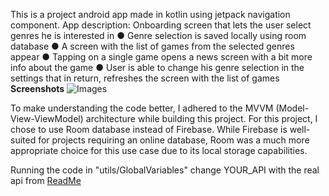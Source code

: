 This is a project android app made in kotlin using jetpack navigation component.
App description:
Onboarding screen that lets the user select genres he is interested in
● Genre selection is saved locally using room database 
● A screen with the list of games from the selected genres appear
● Tapping on a single game opens a news screen with a bit more info about the game
● User is able to change his genre selection in the settings that in return, refreshes the screen with the list of
games
**Screenshots**
![Images](images/images_big.png)
 
To make understanding the code better, I adhered to the MVVM (Model-View-ViewModel) architecture while building this project. 
For this project, I chose to use Room database instead of Firebase. While Firebase is well-suited for projects requiring an online database, Room was a much more appropriate choice for this use case due to its local storage capabilities. 

Running the code
in "utils/GlobalVariables" change YOUR_API with the real api from [ReadMe](RAWG.io)